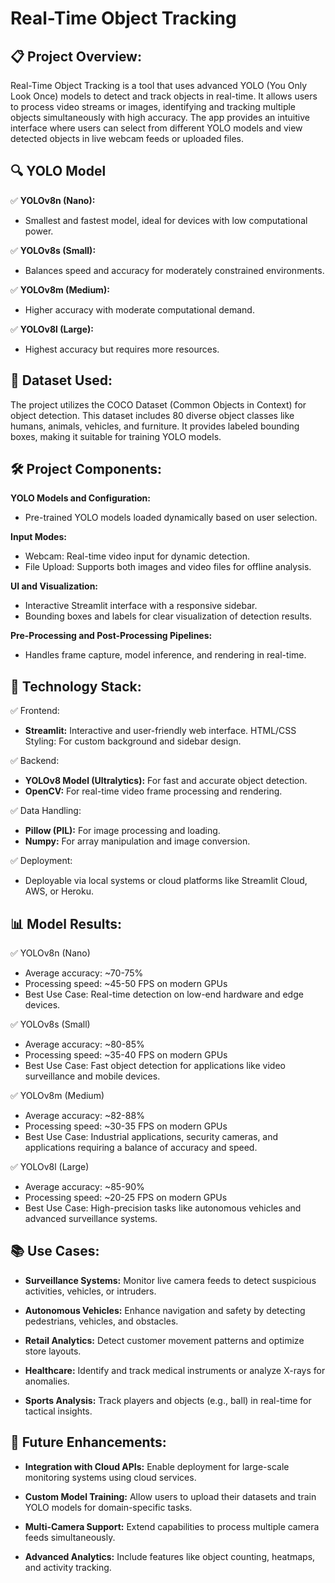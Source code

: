 # Real-Time Object Tracking

## 📋 Project Overview:
Real-Time Object Tracking is a tool that uses advanced YOLO (You Only Look Once) models to detect and track objects in real-time. It allows users to process video streams or images, identifying and tracking multiple objects simultaneously with high accuracy. The app provides an intuitive interface where users can select from different YOLO models and view detected objects in live webcam feeds or uploaded files.

## 🔍 YOLO Model
 ✅ **YOLOv8n (Nano):**
- Smallest and fastest model, ideal for devices with low computational power.
  
 ✅ **YOLOv8s (Small):**
- Balances speed and accuracy for moderately constrained environments.
  
 ✅ **YOLOv8m (Medium):**
- Higher accuracy with moderate computational demand.
  
 ✅ **YOLOv8l (Large):**
- Highest accuracy but requires more resources.

## 📌 Dataset Used:
The project utilizes the COCO Dataset (Common Objects in Context) for object detection. This dataset includes 80 diverse object classes like humans, animals, vehicles, and furniture. It provides labeled bounding boxes, making it suitable for training YOLO models.

## 🛠️ Project Components:
 **YOLO Models and Configuration:**
- Pre-trained YOLO models loaded dynamically based on user selection.

 **Input Modes:**
- Webcam: Real-time video input for dynamic detection.
- File Upload: Supports both images and video files for offline analysis.
  
 **UI and Visualization:**
- Interactive Streamlit interface with a responsive sidebar.
- Bounding boxes and labels for clear visualization of detection results.

 **Pre-Processing and Post-Processing Pipelines:**
- Handles frame capture, model inference, and rendering in real-time.

##  🤖 Technology Stack:
 ✅ Frontend:
- **Streamlit:** Interactive and user-friendly web interface.
  HTML/CSS Styling: For custom background and sidebar design.
  
 ✅ Backend:
- **YOLOv8 Model (Ultralytics):** For fast and accurate object detection.
- **OpenCV:** For real-time video frame processing and rendering.
  
 ✅ Data Handling:
- **Pillow (PIL):** For image processing and loading.
- **Numpy:** For array manipulation and image conversion.
  
 ✅ Deployment:
 - Deployable via local systems or cloud platforms like Streamlit Cloud, AWS, or Heroku.

## 📊 Model Results:
 ✅ YOLOv8n (Nano)
- Average accuracy: ~70-75%
- Processing speed: ~45-50 FPS on modern GPUs
- Best Use Case: Real-time detection on low-end hardware and edge devices.
  
 ✅ YOLOv8s (Small)
- Average accuracy: ~80-85%
- Processing speed: ~35-40 FPS on modern GPUs
- Best Use Case: Fast object detection for applications like video surveillance and mobile devices.
  
 ✅ YOLOv8m (Medium)
- Average accuracy: ~82-88%
- Processing speed: ~30-35 FPS on modern GPUs
- Best Use Case: Industrial applications, security cameras, and applications requiring a balance of accuracy and speed.
  
 ✅ YOLOv8l (Large)
- Average accuracy: ~85-90%
- Processing speed: ~20-25 FPS on modern GPUs
- Best Use Case: High-precision tasks like autonomous vehicles and advanced surveillance systems.

## 📚 Use Cases:
- **Surveillance Systems:**
 Monitor live camera feeds to detect suspicious activities, vehicles, or intruders.
  
- **Autonomous Vehicles:**
 Enhance navigation and safety by detecting pedestrians, vehicles, and obstacles.
  
- **Retail Analytics:**
 Detect customer movement patterns and optimize store layouts.
  
- **Healthcare:**
 Identify and track medical instruments or analyze X-rays for anomalies.
  
- **Sports Analysis:**
 Track players and objects (e.g., ball) in real-time for tactical insights.

## 📝 Future Enhancements:
- **Integration with Cloud APIs:**
 Enable deployment for large-scale monitoring systems using cloud services.
  
- **Custom Model Training:**
 Allow users to upload their datasets and train YOLO models for domain-specific tasks.
  
- **Multi-Camera Support:**
 Extend capabilities to process multiple camera feeds simultaneously.
  
- **Advanced Analytics:**
 Include features like object counting, heatmaps, and activity tracking.







